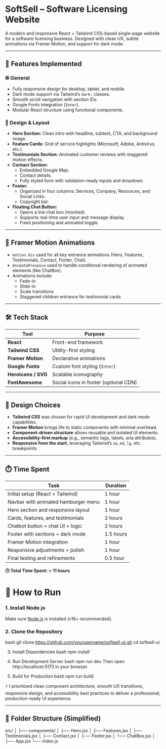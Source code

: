 # SoftSell – Software Licensing Website

A modern and responsive React + Tailwind CSS-based single-page website for a software licensing business. Designed with clean UX, subtle animations via Framer Motion, and support for dark mode.

---

## 🚀 Features Implemented

### 🌐 General
- Fully responsive design for desktop, tablet, and mobile.
- Dark mode support via Tailwind’s `dark:` classes.
- Smooth scroll navigation with section IDs.
- Google Fonts integration (`Inter`).
- Modular React structure using functional components.

### 🎨 Design & Layout
- **Hero Section:** Clean intro with headline, subtext, CTA, and background image.
- **Feature Cards:** Grid of service highlights (Microsoft, Adobe, Antivirus, etc.).
- **Testimonials Section:** Animated customer reviews with staggered motion effects.
- **Contact Section:**
  - Embedded Google Map.
  - Contact details.
  - Fully styled form with validation-ready inputs and dropdown.
- **Footer:**
  - Organized in four columns: Services, Company, Resources, and Social Links.
  - Copyright bar.
- **Floating Chat Button:**
  - Opens a live chat box (mocked).
  - Supports real-time user input and message display.
  - Fixed positioning and animated toggle.

---

## 🎥 Framer Motion Animations

- `motion.div` used for all key entrance animations (Hero, Features, Testimonials, Contact, Footer, Chat).
- `AnimatePresence` used to handle conditional rendering of animated elements (like ChatBox).
- Animations include:
  - Fade-in
  - Slide-in
  - Scale transitions
  - Staggered children entrance for testimonial cards

---

## 🛠️ Tech Stack

| Tool            | Purpose                                  |
|-----------------|------------------------------------------|
| **React**       | Front-end framework                      |
| **Tailwind CSS**| Utility-first styling                    |
| **Framer Motion** | Declarative animations                  |
| **Google Fonts**| Custom font styling (`Inter`)            |
| **Heroicons / SVG** | Scalable iconography                 |
| **FontAwesome** | Social icons in footer (optional CDN)    |

---

## 🧠 Design Choices

- **Tailwind CSS** was chosen for rapid UI development and dark mode capabilities.
- **Framer Motion** brings life to static components with minimal overhead.
- **Component-driven structure** allows reusable and isolated UI elements.
- **Accessibility-first markup** (e.g., semantic tags, labels, aria attributes).
- **Responsive from the start**, leveraging Tailwind’s `sm`, `md`, `lg`, etc. breakpoints.

---
## ⏱️ Time Spent

| Task                                  | Duration |
|---------------------------------------|----------|
| Initial setup (React + Tailwind)      | 1 hour   |
| Navbar with animated hamburger menu   | 1 hour   |
| Hero section and responsive layout    | 1 hour   |
| Cards, features, and testimonials     | 2 hours  |
| Chatbot button + chat UI + logic      | 2 hours  |
| Footer with sections + dark mode      | 1.5 hours|
| Framer Motion integration             | 1 hour   |
| Responsive adjustments + polish       | 1 hour   |
| Final testing and refinements         | 0.5 hour |

**🕒 Total Time Spent:** ≈ **11 hours**

# 🚀 How to Run

### 1. Install Node.js
Make sure [Node.js](https://nodejs.org/) is installed (v16+ recommended).

### 2. Clone the Repository
bash
git clone https://github.com/yourusername/softsell-ui.git
cd softsell-ui

3. Install Dependencies
bash
npm install
4. Run Development Server
bash
npm run dev
Then open http://localhost:5173 in your browser.

5. Build for Production
bash
npm run build


⚡ I prioritized clean component architecture, smooth UX transitions, responsive design, and accessibility best practices to deliver a professional, production-ready UI experience.

---

## 📁 Folder Structure (Simplified)

src/
│
├── components/
│ ├── Hero.jsx
│ ├── Features.jsx
│ ├── Testimonials.jsx
│ ├── Contact.jsx
│ ├── Footer.jsx
│ └── ChatBox.jsx
│
├── App.jsx
└── index.js
